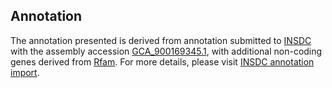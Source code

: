 

Annotation
----------

The annotation presented is derived from annotation submitted to
[INSDC](http://www.insdc.org) with the assembly accession
[GCA\_900169345.1](http://www.ebi.ac.uk/ena/data/view/GCA_900169345.1),
with additional non-coding genes derived from
[Rfam](http://rfam.xfam.org/). For more details, please visit [INSDC
annotation
import](http://ensemblgenomes.org/info/data/insdc_annotation).

